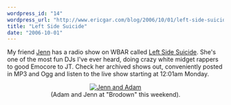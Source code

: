 ```yaml
---
wordpress_id: "14"
wordpress_url: "http://www.ericgar.com/blog/2006/10/01/left-side-suicide/"
title: "Left Side Suicide"
date: "2006-10-01"
---
```

My friend <a href="http://jennifur85.livejournal.com/">Jenn</a> has a radio show on WBAR called <a href="http://www.wbar.org/showinfo.php?show=1491">Left Side Suicide</a>. She's one of the most fun DJs I've ever heard, doing crazy white midget rappers to good Emocore to JT. Check her archived shows out, conveniently posted in MP3 and Ogg and listen to the live show starting at 12:01am Monday.
<div align="center"><a class="imagelink" title="Jenn and Adam" href="http://www.ericgar.com/blog/uploads/2006/10/jennandadam.jpg"><img id="image13" alt="Jenn and Adam" src="http://www.ericgar.com/uploads/2006/10/jennandadam.jpg" /></a></div>
<div align="center">(Adam and Jenn at "Brodown" this weekend).</div>

